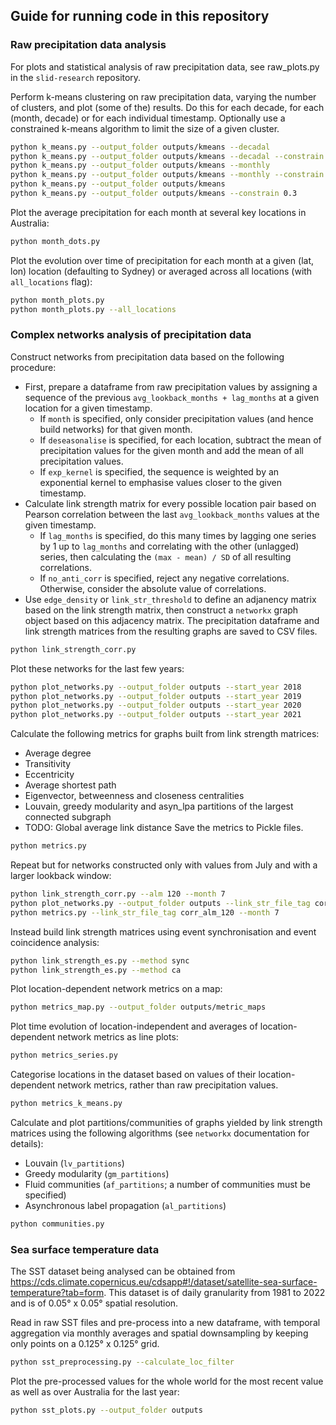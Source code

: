 ## Guide for running code in this repository

### Raw precipitation data analysis

For plots and statistical analysis of raw precipitation data, see raw_plots.py in the `slid-research` repository.

Perform k-means clustering on raw precipitation data, varying the number of clusters, and plot (some of the) results. Do this for each decade, for each (month, decade) or for each individual timestamp. Optionally use a constrained k-means algorithm to limit the size of a given cluster.
```sh
python k_means.py --output_folder outputs/kmeans --decadal
python k_means.py --output_folder outputs/kmeans --decadal --constrain 0.3
python k_means.py --output_folder outputs/kmeans --monthly
python k_means.py --output_folder outputs/kmeans --monthly --constrain 0.3
python k_means.py --output_folder outputs/kmeans
python k_means.py --output_folder outputs/kmeans --constrain 0.3
```

Plot the average precipitation for each month at several key locations in Australia:
```sh
python month_dots.py
```

Plot the evolution over time of precipitation for each month at a given (lat, lon) location (defaulting to Sydney) or averaged across all locations (with `all_locations` flag):
```sh
python month_plots.py
python month_plots.py --all_locations
```

### Complex networks analysis of precipitation data

Construct networks from precipitation data based on the following procedure:
- First, prepare a dataframe from raw precipitation values by assigning a sequence of the previous `avg_lookback_months + lag_months` at a given location for a given timestamp.
  - If `month` is specified, only consider precipitation values (and hence build networks) for that given month.
  - If `deseasonalise` is specified, for each location, subtract the mean of precipitation values for the given month and add the mean of all precipitation values.
  - If `exp_kernel` is specified, the sequence is weighted by an exponential kernel to emphasise values closer to the given timestamp.
- Calculate link strength matrix for every possible location pair based on Pearson correlation between the last `avg_lookback_months` values at the given timestamp.
  - If `lag_months` is specified, do this many times by lagging one series by 1 up to `lag_months` and correlating with the other (unlagged) series, then calculating the `(max - mean) / SD` of all resulting correlations.
  - If `no_anti_corr` is specified, reject any negative correlations. Otherwise, consider the absolute value of correlations.
- Use `edge_density` or `link_str_threshold` to define an adjanency matrix based on the link strength matrix, then construct a `networkx` graph object based on this adjacency matrix.
The precipitation dataframe and link strength matrices from the resulting graphs are saved to CSV files.
```sh
python link_strength_corr.py
```

Plot these networks for the last few years:
```sh
python plot_networks.py --output_folder outputs --start_year 2018
python plot_networks.py --output_folder outputs --start_year 2019
python plot_networks.py --output_folder outputs --start_year 2020
python plot_networks.py --output_folder outputs --start_year 2021
```

Calculate the following metrics for graphs built from link strength matrices:
- Average degree
- Transitivity
- Eccentricity
- Average shortest path
- Eigenvector, betweenness and closeness centralities
- Louvain, greedy modularity and asyn_lpa partitions of the largest connected subgraph
- TODO: Global average link distance
Save the metrics to Pickle files.
```sh
python metrics.py
```

Repeat but for networks constructed only with values from July and with a larger lookback window:
```sh
python link_strength_corr.py --alm 120 --month 7
python plot_networks.py --output_folder outputs --link_str_file_tag corr_alm_120 --start_year 2010 --month 7
python metrics.py --link_str_file_tag corr_alm_120 --month 7
```

Instead build link strength matrices using event synchronisation and event coincidence analysis:
```sh
python link_strength_es.py --method sync
python link_strength_es.py --method ca
```

Plot location-dependent network metrics on a map:
```sh
python metrics_map.py --output_folder outputs/metric_maps
```

Plot time evolution of location-independent and averages of location-dependent network metrics as line plots:
```sh
python metrics_series.py
```

Categorise locations in the dataset based on values of their location-dependent network metrics, rather than raw precipitation values.
```sh
python metrics_k_means.py
```

Calculate and plot partitions/communities of graphs yielded by link strength matrices using the following algorithms (see `networkx` documentation for details):
- Louvain (`lv_partitions`)
- Greedy modularity (`gm_partitions`)
- Fluid communities (`af_partitions`; a number of communities must be specified)
- Asynchronous label propagation (`al_partitions`)
```sh
python communities.py
```

### Sea surface temperature data

The SST dataset being analysed can be obtained from https://cds.climate.copernicus.eu/cdsapp#!/dataset/satellite-sea-surface-temperature?tab=form. This dataset is of daily granularity from 1981 to 2022 and is of 0.05° x 0.05° spatial resolution.

Read in raw SST files and pre-process into a new dataframe, with temporal aggregation via monthly averages and spatial downsampling by keeping only points on a 0.125° x 0.125° grid.
```sh
python sst_preprocessing.py --calculate_loc_filter
```

Plot the pre-processed values for the whole world for the most recent value as well as over Australia for the last year:
```sh
python sst_plots.py --output_folder outputs
```